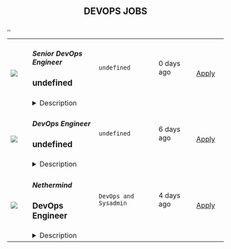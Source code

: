 <div align="center"><h2>DEVOPS JOBS</h2></div><table><tr>
                <td width="100" height="100" rowspan="2">
                    <img src=https://remoteOK.com/assets/img/jobs/6377b99e204306f829274dc42756d97d1657543659.png>
                </td>
                <td width="300">
                    <h5>
					Senior DevOps Engineer				</h5>
                    <h3>undefined</h3>
                </td>
                <td width="300">
                    <code>undefined</code>
                </td>
                <td width="200">
                <text>0 days ago</text>
                </td>
                <td width="100" rowspan="2">
                <a href=https://remoteOK.com/jobs/111592 align="right" target="_blank">Apply</a>
                </td>
            </tr>
            <tr>
                <td colspan="3">
                <details><summary>Description</summary>
                <div class="story__copy bigger mb3">At FetLife we're looking for a Senior DevOps Engineer to help us better serve the community.</div><div class="story__copy bigger mb3"><br /></div><div class="story__copy"><h2>The Job</h2><p>As a DevOps Engineer, you'll be working with the engineering team to monitor and improve our security, infrastructure, and performance.</p><p>You'll be responsible for:</p><ul><li>Elevating our DevOps standards through improved monitoring, tooling, and processes</li><li>Planning and performing infrastructure improvements and maintenance</li><li>Monitoring and improving website stability and response times</li><li>Monitoring and improving email deliverability</li><li>Participating in the on-call rotation</li><li>Triaging, replicating, and fixing potential security issues</li><li>Maintaining high CI build success rates and low CI build run times</li></ul><p>Currently, our entire platform is built as a majestic Rails monolith, using Vue.js with Typescript on the front-end.</p><p>More details about our tech stack:</p><ul><li>Testing is done with RSpec &amp; Capybara</li><li>Continuous integration and deployment are done with CircleCI</li><li>MySQL and PostgreSQL for our main databases</li><li>Redis and KeyDB for our activity feeds, session storage, queue management, and caching (currently migrating to ScyllaDB)</li><li>ElasticSearch for full-text search</li><li>DevOps using Containers orchestrated with Kubernetes and Helm</li><li>Service and performance monitoring is done with DataDog and NewRelic</li></ul><h2>About You</h2><p>We're looking for someone who has proven experience building and maintaining large production-level Ruby on Rails applications.</p><p>Ideally, you have experience:</p><ul><li>Working with MySQL, PostgreSQL, or Redis</li><li>Maintaining infrastructure with Docker, Kubernetes, and Google Cloud</li><li>Setting up and maintaining application and infrastructure monitoring</li><li>Managing database performance</li></ul><p>Additionally, since we're 100% remote, we:</p><ul><li>Highly value strong written communicators</li><li>Require at least a few hours of overlap from 8-12 AM EST (2-6 PM CET)</li></ul><h2>Unique to Us</h2><p>Every organization is a bit different, here are some unique things about us:</p><ul><li>We believe the traditional hiring process is broken, so we do things a bit differently. We first bring people on a part-time or full-time contractor so that we can get to know each other. If both sides enjoy working with each other, we make you an official offer.</li><li>We have little to no meetings, we focus on written async communication instead</li><li>The tenure of a DevOps Engineer at FetLife is 2-3x longer than average</li><li>You will work on high-impact projects that will make a difference in many people's lives</li><li>You can always ask questions to your team when you get stuck, but we do appreciate people who are self-sufficient</li><li>Get to learn a lot because we are a small team and everyone gets to work on different parts of the system. Nobody specializes.</li><li>We value focused productive work over long hours. We don't want people to burn out. We want people to work at a consistent pace they can maintain year after year</li></ul><h2>About Us</h2><p>FetLife is the largest kinky social network on this side of the milky way. We:</p><ul><li>Have over 10 million members and growing</li><li>Grew 100% by word-of-mouth</li><li>Serve over 1.5 billion requests a day</li></ul><p>You can find our team and core valuesÂ <a href="https://fetlife.com/team">here</a>.</p><h2>Pay &amp; Benefits</h2><p>We use a standardised salary calculator for each position to ensure we are competitive, fair, and consistent. For this specific role, the rate is between $115kÂ -Â $155k USD / year. Rate is dependent on the level you are currently at.</p><p>Additionally, we offer:</p><ul><li>Paid time off:<ul><li>2 weeks vacation</li><li>5 statutory holidays (e.g. Easter &amp; Thanksgiving)</li><li>2 weeks during Christmas*</li><li>4 day work weeks during the summer months (July &amp; August)*</li></ul></li><li>1 retreat a year (ex. the last one's were in Miami, Vancouver, Tennessee &amp; Montreal)</li><li>A yearly anniversary gift of your choosing (200$ USD for every year with us, ex. 4th anniversary is $800)</li><li>Reimbursed music subscription</li><li>Fully paid maternal or parental leave</li></ul><p><em>* Not guaranteed, but have happened every year</em></p></div>
                </details>
                </td>
            </tr>,<tr>
                <td width="100" height="100" rowspan="2">
                    <img src=https://remoteOK.com/assets/img/jobs/90ff0b83631e7f7d539736fc0bc82c1d1657048761.png>
                </td>
                <td width="300">
                    <h5>
					DevOps Engineer				</h5>
                    <h3>undefined</h3>
                </td>
                <td width="300">
                    <code>undefined</code>
                </td>
                <td width="200">
                <text>6 days ago</text>
                </td>
                <td width="100" rowspan="2">
                <a href=https://remoteOK.com/jobs/111534 align="right" target="_blank">Apply</a>
                </td>
            </tr>
            <tr>
                <td colspan="3">
                <details><summary>Description</summary>
                <p>Our DevOps team known as the Angkor of Nethermind are responsible for processes related to product development operations.</p><h2><strong>As a member of this team you will:</strong></h2><ul><li><strong>Build and maintain</strong>Â company-wide CI/CD pipelines for different projects (Github Actions)</li><li><strong>Deploy and maintain</strong>Â the blockchain infrastructure in a multi-cloud environment (DigitalOcean, AWS, Google Cloud, others)</li><li><strong>Follow</strong>Â the best, modern security patterns to keep the secrets secure</li><li><strong>Monitor</strong>Â the infrastructure with tools like Grafana, Prometheus, New Relic, OpsGenie</li><li><strong>Write scripts</strong>, lambda functions and even full applications with the language of your choice that can help us improve the workflow</li><li><strong>Automate work</strong>Â - yours and others (Terraform, Ansible, CloudFormation)</li><li><strong>Write clean procedures</strong>Â that everybody can understand and follow</li><li><strong>Participate</strong>Â in the Ethereum ecosystem events from the DevOps side</li><li><strong>Ensure 99.99% system uptime</strong>, smooth operations and work with infra handling millions of request per second</li><li><strong>Have strong cloud networking experience</strong>Â and troubleshooting skills</li><li><strong>Take ownership</strong>Â of end to end automation</li><li><strong>Implement systems</strong>Â that are highly available, scalable and secure on cloud platforms and on-premise</li><li><strong>Work</strong>Â with many different operating systems</li></ul><h2><strong>Perks and benefits:</strong></h2><ul><li>Fully remote</li><li>Flexible working hours</li><li>Plus equity</li></ul>
                </details>
                </td>
            </tr>,<tr>
                <td width="100" height="100" rowspan="2">
                    <img src=undefined>
                </td>
                <td width="300">
                    <h5>Nethermind</h5>
                    <h3> DevOps Engineer</h3>
                </td>
                <td width="300">
                    <code>DevOps and Sysadmin</code>
                </td>
                <td width="200">
                <text>4 days ago</text>
                </td>
                <td width="100" rowspan="2">
                <a href=https://weworkremotely.com/remote-jobs/nethermind-devops-engineer align="right" target="_blank">Apply</a>
                </td>
            </tr>
            <tr>
                <td colspan="3">
                <details><summary>Description</summary>
                <img src="https://we-work-remotely.imgix.net/logos/0076/4780/logo.gif?ixlib=rails-4.0.0&w=50&h=50&dpr=2&fit=fill&auto=compress" />

<p>
  <strong>Headquarters:</strong> London
    <br /><strong>URL:</strong> <a href="https://nethermind.io">https://nethermind.io</a>
</p>

<div>
<br>Our DevOps team known as the Angkor of Nethermind are responsible for processes related to product development operations.<br><br>
</div><div>
<strong><br>As a member of this team you will:<br></strong><br>
</div><ul>
<li>
<strong>Build and maintain</strong> company-wide CI/CD pipelines for different projects (Github Actions)</li>
<li>
<strong>Deploy and maintain</strong> the blockchain infrastructure in a multi-cloud environment (DigitalOcean, AWS, Google Cloud, others)</li>
<li>
<strong>Follow</strong> the best, modern security patterns to keep the secrets secure</li>
<li>
<strong>Monitor</strong> the infrastructure with tools like Grafana, Prometheus, New Relic, OpsGenie</li>
<li>
<strong>Write scripts</strong>, lambda functions and even full applications with the language of your choice that can help us improve the workflow</li>
<li>
<strong>Automate work</strong> - yours and others (Terraform, Ansible, CloudFormation)</li>
<li>
<strong>Write clean procedures</strong> that everybody can understand and follow</li>
<li>
<strong>Participate</strong> in the Ethereum ecosystem events from the DevOps side</li>
<li>
<strong>Ensure 99.99% system uptime</strong>, smooth operations and work with infra handling millions of request per second</li>
<li>
<strong>Have strong cloud networking experience</strong> and troubleshooting skills</li>
<li>
<strong>Take ownership</strong> of end to end automation</li>
<li>
<strong>Implement systems</strong> that are highly available, scalable and secure on cloud platforms and on-premise</li>
<li>
<strong>Work</strong> with many different operating systems</li>
</ul><div>
<strong><br>Perks and benefits:<br></strong><br>
</div><ul>
<li>Fully remote</li>
<li>Flexible working hours</li>
<li>Plus equity</li>
</ul>

<p><strong>To apply:</strong> <a href="https://weworkremotely.com/remote-jobs/nethermind-devops-engineer">https://weworkremotely.com/remote-jobs/nethermind-devops-engineer</a></p>

                </details>
                </td>
            </tr>,<tr>
                <td width="100" height="100" rowspan="2">
                    <img src=undefined>
                </td>
                <td width="300">
                    <h5>Clevertech</h5>
                    <h3> Senior DevOps Engineer</h3>
                </td>
                <td width="300">
                    <code>DevOps and Sysadmin</code>
                </td>
                <td width="200">
                <text>7 days ago</text>
                </td>
                <td width="100" rowspan="2">
                <a href=https://weworkremotely.com/remote-jobs/clevertech-senior-devops-engineer-7 align="right" target="_blank">Apply</a>
                </td>
            </tr>
            <tr>
                <td colspan="3">
                <details><summary>Description</summary>
                <img src="https://we-work-remotely.imgix.net/logos/0076/3391/logo.gif?ixlib=rails-4.0.0&w=50&h=50&dpr=2&fit=fill&auto=compress" />

<p>
  <strong>Headquarters:</strong> New York, NY
    <br /><strong>URL:</strong> <a href="https://clevertech.biz">https://clevertech.biz</a>
</p>

<div>Experience Remote done Right. Over 20 years of remote experience, all 500+ staff are 100% remote and we still grow vibrant relationships, provide exceptional opportunities for career growth while working with stellar clients on ambitious projects<br><br>
</div><div><strong>What we're working on:</strong></div><div>Enterprise companies turn to us to help them launch innovative digital products that interact with hundreds of millions of customers, transactions and data points. The problems we solve every day are real and require creativity, grit and determination. We are building a culture that challenges norms while fostering experimentation and personal growth. In order to grasp the scale of problems we face, ideally, you have some exposure to Logistics, FinTech, Transportation, Insurance, Media or other complex multifactor industries</div><div><strong><br>Requirements</strong></div><ul>
<li>7+ years of professional experience (A technical assessment will be required)</li>
<li>Senior-level experience with AWS (EC2, RDS, S3, ECS, ELB)</li>
<li>Strong background in Linux and Mongo Atlas administration</li>
<li>Experience deploying Kubernetes in a production environment</li>
<li>Experience with CI/CD in Jenkins or CircleCi</li>
<li>Infrastructure as code (we use Terraform)</li>
<li>Experience with requirement gathering and presentation to executives</li>
<li>English fluency, verbal and written</li>
<li>Professional, empathic, team player</li>
<li>Problem solver, proactive, go-getter</li>
</ul>

<p><strong>To apply:</strong> <a href="https://weworkremotely.com/remote-jobs/clevertech-senior-devops-engineer-7">https://weworkremotely.com/remote-jobs/clevertech-senior-devops-engineer-7</a></p>

                </details>
                </td>
            </tr>,<tr>
                <td width="100" height="100" rowspan="2">
                    <img src=undefined>
                </td>
                <td width="300">
                    <h5>Chainlink Labs</h5>
                    <h3> DevOps Engineer</h3>
                </td>
                <td width="300">
                    <code>DevOps and Sysadmin</code>
                </td>
                <td width="200">
                <text>40 days ago</text>
                </td>
                <td width="100" rowspan="2">
                <a href=https://weworkremotely.com/remote-jobs/chainlink-labs-devops-engineer-1 align="right" target="_blank">Apply</a>
                </td>
            </tr>
            <tr>
                <td colspan="3">
                <details><summary>Description</summary>
                

<p>
  <strong>Headquarters:</strong> United States
    <br /><strong>URL:</strong> <a href="http://chain.link">http://chain.link</a>
</p>

<div><strong>All roles with Chainlink Labs are globally remote based. We encourage you to apply regardless of your location.</strong></div><div>
<br>The infrastructure team enables Chainlink development and maintains services that support the health of the most widely-adopted oracle network in the world. As a DevOps Engineer, you will help us maintain the Chainlink infrastructure, ensure reliable work of internal and customer-facing services, and empower the entire engineering organization to do their best work.</div><div><br></div><div>This job would be perfect for someone who has a strong operations background and would eventually like to grow into an SRE role. The infrastructure team is expanding, and you would have plenty of opportunities to build up your skillset in different areas.</div><div><br></div><div>We are distributed across time zones and continents, and we embrace remote work. In the Infrastructure team, we follow the infrastructure-as-code approach and practice GitOps. Our on-call rotation uses the follow-the-sun pattern: you will be on call some of the time, but there should not be any overnight shifts.</div><div><br></div><div>We all have different backgrounds and are determined to help you succeed no matter where you are or who you are. If you think you would do a great job at Chainlink, we are looking forward to speaking with you, even if you don't match 100% of the job requirements: those describe people we've usually had a great time working with, but they're not a tick-box exercise.<br><br>
</div><div><strong>Your Impact</strong></div><ul>
<li>Maintain full nodes for various blockchains Chainlink supports and find ways to deploy and manage them more efficiently. </li>
<li> Deploy new Chainlink nodes and ensure their reliability. </li>
<li>Understand blockchain-specific monitoring in great depth and help the team cut down on noise by fine-tuning alerts. </li>
<li>Pair with engineers from across the company to help with troubleshooting, deploy new services, and figure out how to increase developer velocity and eliminate pain points.</li>
</ul><div><br></div><div><strong>Requirements</strong></div><ul>
<li>3+ years of relevant professional experience. You probably have an operations background, have worked in a DevOps team before, and are familiar with most tools from our stack (below). </li>
<li>Experience with CI/CD. You know how to deploy your services reliably and have used tools like GitHub Actions, CircleCI, TravisCI, or Jenkins to achieve that.</li>
<li>Experience with scripting and configuration management. You can write scripts to automate routine tasks and have familiarity with tools like Ansible and Packer. </li>
<li>Experience with monitoring and logging. You know how to export metrics to Prometheus, have built a Grafana dashboard or two, and have experience with a centralized logging solution like the Elastic Stack, Splunk or LogDNA.</li>
<li>Experience with distributed systems and container orchestration. You have maintained or even built Kubernetes clusters before and feel comfortable deploying completely new services on them.</li>
<li>Strong communication skills. You can give and receive constructive feedback, and you do not shy away from planning meetings and code reviews.</li>
</ul><div><br></div><div><strong>Desired Qualifications</strong></div><ul>
<li>Excitement for blockchain, Web 3.0, and similar decentralized technologies. </li>
<li>Experience running blockchain full nodes would give you a considerable advantage in this role. </li>
<li>Experience with Chainlink as a developer or a node operator is a similarly big plus. </li>
<li>Experience with GitHub Actions and self-hosted runners in particular.</li>
<li>Experience working remotely in a distributed team.</li>
<li>A strong desire to grow and challenge yourself. While this role is mainly focused on maintenance, we would expect you to constantly find ways to improve and automate services under your purview.</li>
<li>We are giving slight preference to candidates who live in the UTC to UTC+8 range due to our on-call schedule for this particular opening.</li>
</ul><div><br></div><div><strong>Our Stack</strong></div><div>Some of the tools and services we use daily or almost daily are:</div><div><br></div><div>AWS; Terraform/Terragrunt; Kubernetes, Calico and ArgoCD; Prometheus and Grafana; GitHub Actions; Packer</div><div><br></div><div>We expect you to be comfortable with most of those tools and proficient in at least a couple of them.<br><br><strong>About Us<br></strong>Chainlink is the industry standard oracle network for connecting smart contracts to the real world. With Chainlink, developers can build hybrid smart contracts that combine on-chain code with an extensive collection of secure off-chain services powered by Decentralized Oracle Networks. Managed by a global, decentralized community of hundreds of thousands of people, Chainlink is introducing a fairer model for contracts. Its network currently secures billions of dollars in value for smart contracts across the decentralized finance (DeFi), insurance, and gaming ecosystems, among others. The full vision of the Chainlink Network can be found in the <a href="https://research.chain.link/whitepaper-v2.pdf">Chainlink 2.0 whitepaper</a>. Chainlink is trusted by hundreds of organizations—from global enterprises to projects at the forefront of the blockchain economy—to deliver definitive truth via secure, reliable data.  </div><div><br></div><div>This role is location agnostic anywhere in the world, but we ask that you overlap some working hours with Eastern Standard Time (EST).</div><div><br></div><div>We are a fully distributed team and have the tools and benefits to support you in your remote work environment.</div><div><br></div><div><em>Chainlink Labs is an Equal Opportunity Employer.</em></div><div><br></div><div>#LI-Remote</div><div><br></div><div>---</div>

<p><strong>To apply:</strong> <a href="https://weworkremotely.com/remote-jobs/chainlink-labs-devops-engineer-1">https://weworkremotely.com/remote-jobs/chainlink-labs-devops-engineer-1</a></p>

                </details>
                </td>
            </tr></table>